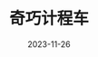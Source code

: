 ---
layout: movie-review
title: 奇巧计程车
description: >
  带有一些日式幽默的心理+悬疑动画片，挺有意思的。
category: 剧集
img: assets/img/movie/2023/qi_qiao_ji_cheng_che.webp
star: 5
date: 2023-11-26
---
